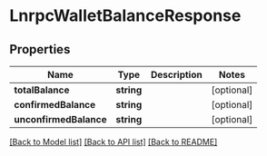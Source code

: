 # LnrpcWalletBalanceResponse

## Properties
Name | Type | Description | Notes
------------ | ------------- | ------------- | -------------
**totalBalance** | **string** |  | [optional] 
**confirmedBalance** | **string** |  | [optional] 
**unconfirmedBalance** | **string** |  | [optional] 

[[Back to Model list]](../README.md#documentation-for-models) [[Back to API list]](../README.md#documentation-for-api-endpoints) [[Back to README]](../README.md)


